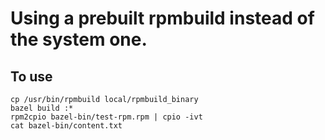 # Using a prebuilt rpmbuild instead of the system one.

## To use

```
cp /usr/bin/rpmbuild local/rpmbuild_binary
bazel build :*
rpm2cpio bazel-bin/test-rpm.rpm | cpio -ivt
cat bazel-bin/content.txt
```
